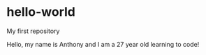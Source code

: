# hello-world
My first repository

Hello, my name is Anthony and I am a 27 year old learning to code!
